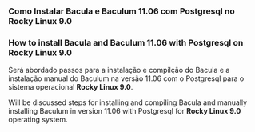 ### Como Instalar Bacula e Baculum 11.06 com Postgresql no Rocky Linux 9.0 
### How to install Bacula and Baculum 11.06 with Postgresql on Rocky Linux 9.0


Será abordado passos para a instalação e compilção do Bacula e a instalação manual do Baculum na versão 11.06 com o Postgresql
para o sistema operacional **Rocky Linux 9.0**.

Will be discussed steps for installing and compiling Bacula and manually installing Baculum in version 11.06 with Postgresql for **Rocky Linux 9.0** operating system.



